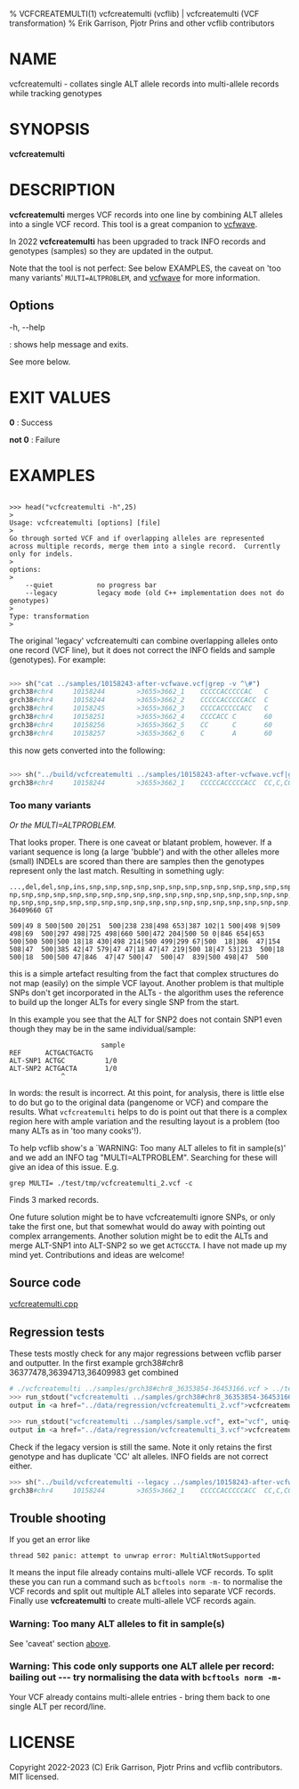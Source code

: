 % VCFCREATEMULTI(1) vcfcreatemulti (vcflib) | vcfcreatemulti (VCF transformation)
% Erik Garrison, Pjotr Prins and other vcflib contributors

# NAME

vcfcreatemulti - collates single ALT allele records into multi-allele records while tracking genotypes

# SYNOPSIS

**vcfcreatemulti**

# DESCRIPTION

**vcfcreatemulti** merges VCF records into one line by combining ALT alleles into a single VCF record. This tool is a great companion to [vcfwave](./vcfwave.md).

In 2022 **vcfcreatemulti** has been upgraded to track INFO records and genotypes (samples) so they are updated in the output.

Note that the tool is not perfect:
See below EXAMPLES, the caveat on 'too many variants' `MULTI=ALTPROBLEM`, and [vcfwave](./vcfwave.md) for more information.

## Options

-h, --help

: shows help message and exits.

See more below.

# EXIT VALUES

**0**
: Success

**not 0**
: Failure

# EXAMPLES


<!--

    >>> from rtest import run_stdout, head, cat, sh

-->

```

>>> head("vcfcreatemulti -h",25)
>
Usage: vcfcreatemulti [options] [file]
>
Go through sorted VCF and if overlapping alleles are represented
across multiple records, merge them into a single record.  Currently
only for indels.
>
options:
>
    --quiet           no progress bar
    --legacy          legacy mode (old C++ implementation does not do genotypes)
>
Type: transformation
>

```

The original 'legacy' vcfcreatemulti can combine overlapping alleles onto one record (VCF line), but it does not correct the INFO fields and sample (genotypes). For example:

```python

>>> sh("cat ../samples/10158243-after-vcfwave.vcf|grep -v ^\#")
grch38#chr4     10158244        >3655>3662_1    CCCCCACCCCCAC   C       60      .       AC=1;AF=0.011236;AN=89;AT=>3655>3656>3657>3660>3662;NS=45;LV=0;ORIGIN=grch38#chr4:10158243;LEN=12;INV=0;TYPE=del        GT      0|0     0|0     0|0     0|0     1|0     0|0     0|0     0|0     0|0     0|0     0|0     0|0     0|0     0|0     0|0     0|0     0|0     0|0     0|0     0|0     0|0     0|0     0|0     0|0     0|0     0|0     0|0     0|0     0|0     0|0     0|0     0|0     0|0     0|0     0|0     0|0     0|0     0|0     0|0     0|0     0|0     0|0     0|0     0|0     0
grch38#chr4     10158244        >3655>3662_2    CCCCCACCCCCACC  C       60      .       AC=3;AF=0.033708;AN=89;AT=>3655>3656>3660>3662;NS=45;LV=0;ORIGIN=grch38#chr4:10158243;LEN=13;INV=0;TYPE=del     GT      0|0     0|0     0|0     0|0     0|0     0|0     0|0     0|0     0|0     0|0     0|0     0|0     0|0     0|0     0|0     0|0     0|0     0|0     0|0     0|0     0|0     0|0     0|0     0|0     0|0     0|0     0|0     0|0     0|0     0|0     0|0     0|0     0|0     0|0     1|0     0|1     0|0     0|0     0|0     0|0     0|0     0|0     0|1     0|0     0
grch38#chr4     10158245        >3655>3662_3    CCCCACCCCCACC   C       60      .       AC=64;AF=0.719101;AN=89;AT=>3655>3656>3657>3658>3659>3660>3662;NS=45;LV=0;ORIGIN=grch38#chr4:10158243;LEN=12;INV=0;TYPE=del     GT      0|0     1|1     1|1     1|0     0|1     0|0     0|1     0|1     1|1     1|1     1|1     1|1     1|1     1|1     1|1     0|0     1|1     1|1     1|1     1|0     1|0     1|0     1|0     1|1     1|1     1|0     1|1     1|1     0|0     1|0     1|1     0|1     1|1     1|1     0|1     1|0     1|1     1|1     0|1     1|1     1|1     1|0     1|0     1|1     0
grch38#chr4     10158251        >3655>3662_4    CCCCACC C       60      .       AC=3;AF=0.033708;AN=89;AT=>3655>3656>3657>3658>3660>3662;NS=45;LV=0;ORIGIN=grch38#chr4:10158243;LEN=6;INV=0;TYPE=del    GT      0|0     0|0     0|0     0|0     0|0     0|1     0|0     0|0     0|0     0|0     0|0     0|0     0|0     0|0     0|0     1|0     0|0     0|0     0|0     0|0     0|0     0|0     0|0     0|0     0|0     0|1     0|0     0|0     0|0     0|0     0|0     0|0     0|0     0|0     0|0     0|0     0|0     0|0     0|0     0|0     0|0     0|0     0|0     0|0     0
grch38#chr4     10158256        >3655>3662_5    CC      C       60      .       AC=2;AF=0.022472;AN=89;AT=>3655>3660>3662;NS=45;LV=0;ORIGIN=grch38#chr4:10158243;LEN=1;INV=0;TYPE=del   GT      0|0     0|0     0|0     0|0     0|0     0|0     0|0     0|0     0|0     0|0     0|0     0|0     0|0     0|0     0|0     0|1     0|0     0|0     0|0     0|0     0|0     0|0     0|0     0|0     0|0     0|0     0|0     0|0     1|0     0|0     0|0     0|0     0|0     0|0     0|0     0|0     0|0     0|0     0|0     0|0     0|0     0|0     0|0     0|0     0
grch38#chr4     10158257        >3655>3662_6    C       A       60      .       AC=1;AF=0.011236;AN=89;AT=>3655>3656>3657>3660>3662;NS=45;LV=0;ORIGIN=grch38#chr4:10158243;LEN=1;INV=0;TYPE=snp GT      0|0     .|.     .|.     .|.     .|.     .|.     .|.     .|.     .|.     .|.     .|.     .|.     .|.     .|.     .|.     .|.     .|.     .|.     .|.     .|.     .|.     .|.     .|.     .|.     .|.     .|.     .|.     .|.     .|.     .|.     .|.     .|.     .|.     .|.     .|.     .|.     .|.     .|.     .|.     .|.     .|.     .|.     .|.     .|.     0

```

this now gets converted into the following:

```python

>>> sh("../build/vcfcreatemulti ../samples/10158243-after-vcfwave.vcf|grep -v ^\#")
grch38#chr4     10158244        >3655>3662_1    CCCCCACCCCCACC  CC,C,CC,CCCCCACC,CCCCCACCCCCAC,CCCCCACCCCCACA   60      .       AC=1,3,64,3,2,1;AF=0.011236,0.033708,0.719101,0.033708,0.022472,0.011236;AN=89,89,89,89,89,89;AT=>3655>3656>3657>3660>3662,>3655>3656>3660>3662,>3655>3656>3657>3658>3659>3660>3662,>3655>3656>3657>3658>3660>3662,>3655>3660>3662,>3655>3656>3657>3660>3662;NS=45;LV=0;ORIGIN=grch38#chr4:10158243;LEN=12;INV=0,0,0,0,0,0;TYPE=del,del,del,del,del,snp;combined=10158244-10158257      GT      0|0     3|3     3|3     3|0     1|3     0|4     0|3     0|3     3|3     3|3     3|3     3|3     3|3     3|3     3|3     4|5     3|3     3|3     3|3     3|0     3|0     3|0     3|0     3|3     3|3     3|4     3|3     3|3     5|0     3|0     3|3     0|3     3|3     3|3     2|3     3|2     3|3     3|3     0|3     3|3     3|3     3|0     3|2     3|3     0

```

### Too many variants

*Or the MULTI=ALTPROBLEM.*

That looks proper. There is one caveat or blatant problem, however. If a variant sequence is long (a large 'bubble') and with the other alleles more (small) INDELs are scored than there are samples then the genotypes represent only the last match. Resulting in something ugly:

```
...,del,del,snp,ins,snp,snp,snp,snp,snp,snp,snp,snp,snp,snp,snp,snp,snp,snp,snp,snp,snp,snp,snp,snp,snp,snp,snp,snp,snp,snp,snp,snp,snp,snp,snp,snp,snp,snp,snp,snp,snp,snp,snp,snp,snp,snp,snp,snp,snp,snp,snp,s np,snp,snp,snp,snp,snp,snp,snp,snp,snp,snp,snp,snp,snp,snp,snp,snp,snp,snp,snp,snp,snp,snp,snp,snp,snp,snp,snp,s np,snp,snp,snp,snp,snp,snp,snp,snp,snp,snp,snp,snp,snp,snp,snp,snp,snp,snp;combined=36390210-36409660 GT

509|49 8 500|500 20|251  500|238 238|498 653|387 102|1 500|498 9|509 498|69  500|297 498|725 498|660 500|472 204|500 50 0|846 654|653 500|500 500|500 18|18 430|498 214|500 499|299 67|500  18|386  47|154  508|47  500|385 42|47 579|47 47|18 47|47 219|500 18|47 53|213  500|18  500|18  500|500 47|846  47|47 500|47  500|47  839|500 498|47  500
```

this is a simple artefact resulting from the fact that complex structures do not map (easily) on the simple VCF layout. Another problem is that multiple SNPs don't get incorporated in the ALTs - the algorithm uses the reference to build up the longer ALTs for every single SNP from the start.

In this example you see that the ALT for SNP2 does not contain SNP1 even though they may be in the same individual/sample:

```
                       sample
REF      ACTGACTGACTG
ALT-SNP1 ACTGC          1/0
ALT-SNP2 ACTGACTA       1/0
             ^
```

In words: the result is incorrect.
At this point, for analysis, there is little else to do but go to the original data (pangenome or VCF) and compare the results.
What `vcfcreatemulti` helps to do is point out that there is a complex region here with ample variation and the resulting layout is a problem (too many ALTs as in 'too many cooks'!).

To help vcflib show's a `WARNING: Too many ALT alleles to fit in sample(s)' and we add an INFO tag "MULTI=ALTPROBLEM". Searching for these will give an idea of this issue. E.g.

```
grep MULTI= ./test/tmp/vcfcreatemulti_2.vcf -c
```

Finds 3 marked records.

One future solution might be to have vcfcreatemulti ignore SNPs, or only take the first one, but that somewhat would do away with pointing out complex arrangements. Another solution might be to edit the ALTs and merge ALT-SNP1 into ALT-SNP2 so we get `ACTGCCTA`.
I have not made up my mind yet.
Contributions and ideas are welcome!

## Source code

[vcfcreatemulti.cpp](../../src/vcfcreatemulti.cpp)

## Regression tests

These tests mostly check for any major regressions between vcflib parser and outputter.
In the first example grch38#chr8 36377478,36394713,36409983 get combined

```python
# ./vcfcreatemulti ../samples/grch38#chr8_36353854-36453166.vcf > ../test/data/regression/vcfcreatemulti_2.vcf
>>> run_stdout("vcfcreatemulti ../samples/grch38#chr8_36353854-36453166-bcftools-normalised.vcf", ext="vcf", uniq=2)
output in <a href="../data/regression/vcfcreatemulti_2.vcf">vcfcreatemulti_2.vcf</a>

>>> run_stdout("vcfcreatemulti ../samples/sample.vcf", ext="vcf", uniq=3)
output in <a href="../data/regression/vcfcreatemulti_3.vcf">vcfcreatemulti_3.vcf</a>

```

Check if the legacy version is still the same. Note it only retains the first genotype and has duplicate 'CC' alt alleles. INFO fields are not correct either.

```python
>>> sh("../build/vcfcreatemulti --legacy ../samples/10158243-after-vcfwave.vcf|grep -v ^\#")
grch38#chr4     10158244        >3655>3662_1    CCCCCACCCCCACC  CC,C,CC,CCCCCACC,CCCCCACCCCCAC,CCCCCACCCCCACA   60      .       AC=1;AF=0.011236;AN=89;AT=>3655>3656>3657>3660>3662;NS=45;LV=0;ORIGIN=grch38#chr4:10158243;LEN=12;INV=0;TYPE=del;combined=10158244-10158257     GT      0|0     0|0     0|0     0|0     1|0     0|0     0|0     0|0     0|0     0|0     0|0     0|0     0|0     0|0     0|0     0|0     0|0     0|0     0|0     0|0     0|0     0|0     0|0     0|0     0|0     0|0     0|0     0|0     0|0     0|0     0|0     0|0     0|0     0|0     0|0     0|0     0|0     0|0     0|0     0|0     0|0     0|0     0|0     0|0     0

```

## Trouble shooting

If you get an error like

```
thread 502 panic: attempt to unwrap error: MultiAltNotSupported
```

It means the input file already contains multi-allele VCF records. To split these you can run a command such as `bcftools norm -m-` to normalise the VCF records and split out multiple ALT alleles into separate VCF records.
Finally use **vcfcreatemulti** to create multi-allele VCF records again.

### Warning: Too many ALT alleles to fit in sample(s)

See 'caveat' section [above](#Too-many-variants).

### Warning: This code only supports one ALT allele per record: bailing out --- try normalising the data with `bcftools norm -m-`

Your VCF already contains multi-allele entries - bring them back to one single ALT per record/line.

# LICENSE

Copyright 2022-2023 (C) Erik Garrison, Pjotr Prins and vcflib contributors. MIT licensed.
